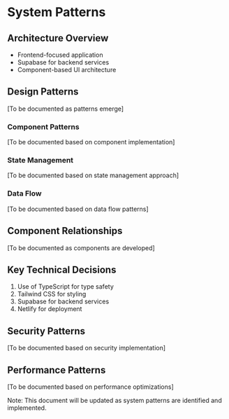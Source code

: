 # System Patterns

## Architecture Overview
- Frontend-focused application
- Supabase for backend services
- Component-based UI architecture

## Design Patterns
[To be documented as patterns emerge]

### Component Patterns
[To be documented based on component implementation]

### State Management
[To be documented based on state management approach]

### Data Flow
[To be documented based on data flow patterns]

## Component Relationships
[To be documented as components are developed]

## Key Technical Decisions
1. Use of TypeScript for type safety
2. Tailwind CSS for styling
3. Supabase for backend services
4. Netlify for deployment

## Security Patterns
[To be documented based on security implementation]

## Performance Patterns
[To be documented based on performance optimizations]

Note: This document will be updated as system patterns are identified and implemented. 